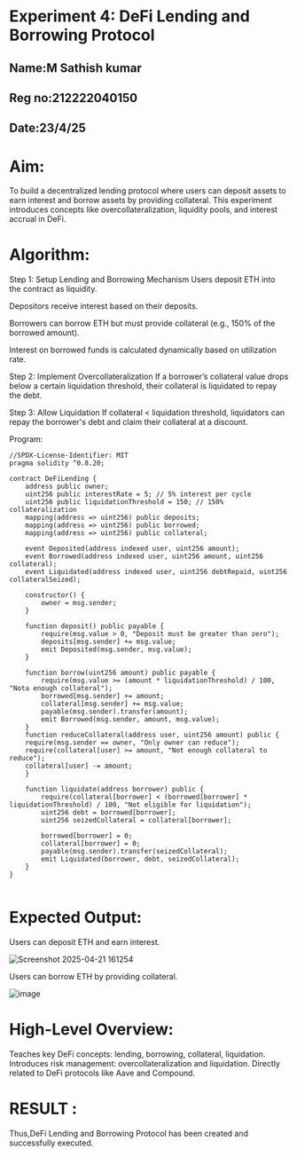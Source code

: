 # Experiment 4: DeFi Lending and Borrowing Protocol
## Name:M Sathish kumar
## Reg no:212222040150
## Date:23/4/25


# Aim:
To build a decentralized lending protocol where users can deposit assets to earn interest and borrow assets by providing collateral. This experiment introduces concepts like overcollateralization, liquidity pools, and interest accrual in DeFi.

# Algorithm:
Step 1: Setup Lending and Borrowing Mechanism
Users deposit ETH into the contract as liquidity.


Depositors receive interest based on their deposits.


Borrowers can borrow ETH but must provide collateral (e.g., 150% of the borrowed amount).


Interest on borrowed funds is calculated dynamically based on utilization rate.


Step 2: Implement Overcollateralization
If a borrower’s collateral value drops below a certain liquidation threshold, their collateral is liquidated to repay the debt.


Step 3: Allow Liquidation
If collateral < liquidation threshold, liquidators can repay the borrower's debt and claim their collateral at a discount.



Program:
```
//SPDX-License-Identifier: MIT
pragma solidity ^0.8.20;

contract DeFiLending {
    address public owner;
    uint256 public interestRate = 5; // 5% interest per cycle
    uint256 public liquidationThreshold = 150; // 150% collateralization
    mapping(address => uint256) public deposits;
    mapping(address => uint256) public borrowed;
    mapping(address => uint256) public collateral;

    event Deposited(address indexed user, uint256 amount);
    event Borrowed(address indexed user, uint256 amount, uint256 collateral);
    event Liquidated(address indexed user, uint256 debtRepaid, uint256 collateralSeized);

    constructor() {
        owner = msg.sender;
    }

    function deposit() public payable {
        require(msg.value > 0, "Deposit must be greater than zero");
        deposits[msg.sender] += msg.value;
        emit Deposited(msg.sender, msg.value);
    }

    function borrow(uint256 amount) public payable {
        require(msg.value >= (amount * liquidationThreshold) / 100, "Nota enough collateral");
        borrowed[msg.sender] += amount;
        collateral[msg.sender] += msg.value;
        payable(msg.sender).transfer(amount);
        emit Borrowed(msg.sender, amount, msg.value);
    }
    function reduceCollateral(address user, uint256 amount) public {
    require(msg.sender == owner, "Only owner can reduce");
    require(collateral[user] >= amount, "Not enough collateral to reduce");
    collateral[user] -= amount;
    }

    function liquidate(address borrower) public {
        require(collateral[borrower] < (borrowed[borrower] * liquidationThreshold) / 100, "Not eligible for liquidation");
        uint256 debt = borrowed[borrower];
        uint256 seizedCollateral = collateral[borrower];

        borrowed[borrower] = 0;
        collateral[borrower] = 0;
        payable(msg.sender).transfer(seizedCollateral);
        emit Liquidated(borrower, debt, seizedCollateral);
    }
}


```
# Expected Output:

Users can deposit ETH and earn interest.

![Screenshot 2025-04-21 161254](https://github.com/user-attachments/assets/16b806fc-1b4e-46d0-847a-b4e48102dd92)


Users can borrow ETH by providing collateral.

![image](https://github.com/user-attachments/assets/2e68a1f8-6cba-41a1-b933-3c1c5268a10a)



# High-Level Overview:
Teaches key DeFi concepts: lending, borrowing, collateral, liquidation.
Introduces risk management: overcollateralization and liquidation.
Directly related to DeFi protocols like Aave and Compound.

# RESULT : 

Thus,DeFi Lending and Borrowing Protocol has been created and successfully executed.
